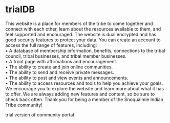 # trialDB
This website is a place for members of the tribe to come together and connect with each other, learn about the resources available to them, and feel supported and encouraged.
The website is dual encrypted and has good security features to protect your data. You can create an account to access the full range of features, including:
<br>•	A database of membership information, benefits, connections to the tribal council, tribal businesses, and tribal member businesses.
<br>•	A front page with affirmations and encouragement.
<br>•	The ability to create and join online communities.
<br>•	The ability to send and receive private messages.
<br>•	The ability to post and view events and announcements.
<br>•	The ability to access resources and tools to help you achieve your goals.
We encourage you to explore the website and learn more about what it has to offer. We are always adding new features and content, so be sure to check back often.
Thank you for being a member of the Snoqualmie Indian Tribe community!

trial version of community portal
